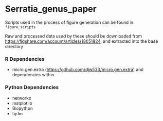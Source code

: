 # Serratia_genus_paper

Scripts used in the process of figure generation can be found in `figure_scripts`

Raw and processed data used by these should be downloaded from https://figshare.com/account/articles/18051824, and extracted into the base directory

### R Dependencies

* micro.gen.extra (https://github.com/djw533/micro.gen.extra) and dependencies within


### Python Dependencies

* networkx
* matplotlib
* Biopython
* tqdm
